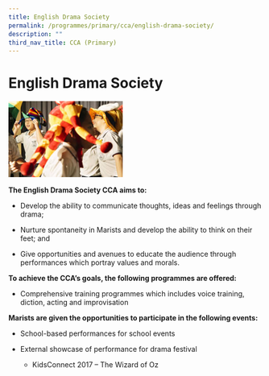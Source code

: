 ```yaml
---
title: English Drama Society
permalink: /programmes/primary/cca/english-drama-society/
description: ""
third_nav_title: CCA (Primary)
---
```

# English Drama Society

<img src="/images/CCA/Primary/English%20Language%20Society_D1R0588.jpg"  
     style="width:45%">


**The English Drama Society CCA aims to:** 

*   Develop the ability to communicate thoughts, ideas and feelings through drama;
*   Nurture spontaneity in Marists and develop the ability to think on their feet; and  
    
*   Give opportunities and avenues to educate the audience through performances which portray values and morals.

**To achieve the CCA’s goals, the following programmes are offered:** 

*   Comprehensive training programmes which includes voice training, diction, acting and improvisation

  

**Marists are given the opportunities to participate in the following events:** 

*   School-based performances for school events
*   External showcase of performance for drama festival

    *   KidsConnect 2017 – The Wizard of Oz